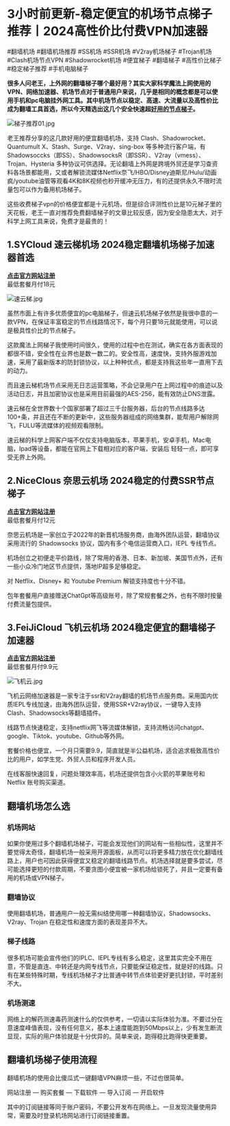 # 3小时前更新-稳定便宜的机场节点梯子推荐丨2024高性价比付费VPN加速器  

#翻墙机场 #翻墙机场推荐 #SS机场 #SSR机场 #V2ray机场梯子 #Trojan机场 #Clash机场节点VPN #Shadowrocket机场 #便宜梯子 #翻墙梯子 #高性价比梯子 #稳定梯子推荐 #手机电脑梯子  

**很多人问老王，上外网的翻墙梯子哪个最好用？其实大家科学魔法上网使用的VPN、网络加速器、机场节点对于普通用户来说，几乎是相同的概念都是可以使用手机和pc电脑挂外网工具。其中机场节点以稳定、高速、大流量以及高性价比成为翻墙工具首选，所以今天精选出这几个安全快速超[好用的节点梯子](https://reactchina.sxlcdn.com/t/topic/40279)。**  

![梯子推荐01.jpg](https://s2.loli.net/2023/11/28/z9VwZmb6AkxnTLE.jpg)

老王推荐分享的这几款好用的便宜翻墙机场，支持 Clash、Shadowrocket、Quantumult X、Stash、Surge、V2ray、sing-box 等多种流行客户端，有 Shadowsoccks（即SS）、ShadowsocksR（即SSR）、V2ray（vmess）、Trojan、Hysteria 多种协议可供选择。无论翻墙上外网是跨境外贸还是学习查资料各场景都能用，又或者解锁流媒体Netflix奈飞/HBO/Disney迪斯尼/Hulu/动画疯/youtube油管等观看4K和8K视频也秒开缓冲无压力，有的还提供永久不限时流量包可以作为备用机场梯子。  

这些收费梯子vpn的价格便宜都是十元机场，但是综合评测性价比是10元梯子里的天花板，老王一直对推荐免费翻墙梯子的文章比较反感，因为安全隐患太大，对于科学上网工具来说，免费才是最贵的！

## 1.SYCloud 速云梯机场 2024稳定翻墙机场梯子加速器首选  
[**点击官方网站注册**](https://go.51tz.cc/sycloud)  
最低套餐月付18元

![速云梯.jpg](https://s2.loli.net/2023/11/28/tZVUaivdECBQhwy.jpg)  

虽然市面上有许多优质便宜的pc电脑梯子，但速云机场梯子依然是我很中意的一款VPN，在保证丰富稳定的节点线路情况下，每个月只要18元就能使用，可以说是极具性价比的节点梯子。

这款魔法上网梯子我使用时间很久，使用的过程中也在测试，确实在各方面表现的都很不错，安全性在业界也是数一数二的。安全性高，速度快，支持外服游戏加速，采用了最新版本的防封锁协议，以上种种优点，都是支持我这些年一直用下去的动力。

而且速云梯机场节点采用无日志运营策略，不会记录用户在上网过程中的痕迹以及活动日志，并且加密协议也是采用目前最强的AES-256，能有效防止DNS泄露。

速云梯在全世界数十个国家部署了超过三千台服务器，后台的节点线路多达100+条，并且还在不断的更新中，这些服务器组成的网络集群，能帮用户解除网飞，FULU等流媒体的视频观看限制。

速云梯的科学上网客户端不仅仅支持电脑版本，苹果手机，安卓手机，Mac电脑，Ipad等设备，都能在官网上下载相对应的客户端，安装后 轻轻一点，即可享受无界上外网。  

## 2.NiceClous 奈思云机场 2024稳定的付费SSR节点梯子  
[**点击官方网站注册**](https://go.51tz.cc/nicecloud)  
最低套餐月付12元

奈思云机场是一家创立于2022年的新晋机场服务商，由海外团队运营，翻墙协议采用流行的 Shadowsocks 协议，国内有多个电信运营商入口，IEPL 专线节点。

机场创立之初便走平价路线，除了常用的香港、日本、新加坡、美国节点外，还有一些小众冷门地区节点提供，落地IP超多足够稳定。

对 Netflix、Disney+ 和 Youtube Premium 解锁支持度也十分不错。

包年套餐用户直接赠送ChatGpt等高级账号，除了常规套餐之外，也有不限时按量付费流量包提供。

## 3.FeiJiCloud 飞机云机场  2024稳定便宜的翻墙梯子加速器  
[**点击官方网站注册**](https://go.51tz.cc/fjcloud)  
最低套餐月付9.9元  

![飞机云.jpg](https://s2.loli.net/2023/11/28/XdGP2lkvg6xY1QS.jpg)

飞机云网络加速器是一家专注于ssr和V2ray翻墙的机场节点服务商。采用国内优质IEPL专线加速，由海外团队运营，使用SSR+V2ray协议，一键导入支持Clash、Shadowsocks等翻墙插件。

线路节点快速稳定，支持netflix网飞等流媒体解锁，支持流畅访问chatgpt、google、Tiktok、youtube、Github等外网。

套餐价格也便宜，一个月只需要9.9，简直就是半公益机场，适合追求极致高性价比的用户，如学生党、外贸人员和程序开发人员。

在线客服快速回复，问题处理效率高，机场还提供包含小火箭的苹果账号和 Netflix 账号购买渠道。

## 翻墙机场怎么选
### 机场网站
如果你使用过多个翻墙机场梯子，可能会发现他们的网站有一些相似性，这里并不要觉得太奇怪，翻墙机场一般采用开源面板，从而可以将更多精力放在优化翻墙线路上，用户也可因此获得便宜又稳定的翻墙线路节点。机场选择就是要多尝试，尽可能选择更短的付款周期，不要贪图小便宜被一家机场给锁死了，并且一定要有备用的机场或VPN梯子。

### 翻墙协议
使用翻墙机场，普通用户一般无需纠结使用哪一种翻墙协议，Shadowsocks、V2ray、Trojan 在稳定性和速度方面的表现差异不大。

### 梯子线路
很多机场可能会宣传他们的IPLC、IEPL专线有多么稳定，这里其实完全不用在意，不管是直连、中转还是内网专线节点，只要能保证稳定性，就是好的线路。只有在某些特殊时期，专线机场梯子才比普通中转节点体验更好更抗封锁，平时差别不大。

### 机场测速
网络上的解药测速毒药测速什么的仅供参考，一切请以实际体验为准。不要过分在意速度峰值表现，没有任何意义，基本上速度能跑到50Mbps以上，少有发生断流显现，实际的用户体验就是十分优异的。简单来说，跑得稳比跑得快更重要。

## 翻墙机场梯子使用流程  
翻墙机场的使用会比傻瓜式一键翻墙VPN麻烦一些，不过也很简单。

网站注册 — 购买套餐 — 下载软件 — 导入订阅 — 开启软件

其中的订阅链接等同于账户密码，不要公开发布在网络上。一旦发现流量使用异常，需要及时登录机场网站进行订阅链接重置。
